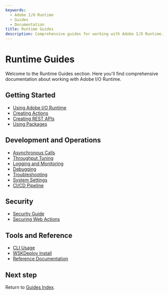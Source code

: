 ```yaml
---
keywords:
  - Adobe I/O Runtime
  - Guides
  - Documentation
title: Runtime Guides
description: Comprehensive guides for working with Adobe I/O Runtime.
---
```


# Runtime Guides

Welcome to the Runtime Guides section. Here you'll find comprehensive documentation about working with Adobe I/O Runtime.

## Getting Started

* [Using Adobe I/O Runtime](using-runtime.md)
* [Creating Actions](creating-actions.md)
* [Creating REST APIs](creating-rest-apis.md)
* [Using Packages](using-packages.md)

## Development and Operations

* [Asynchronous Calls](asynchronous-calls.md)
* [Throughput Tuning](throughput-tuning.md)
* [Logging and Monitoring](logging-monitoring.md)
* [Debugging](debugging.md)
* [Troubleshooting](troubleshooting.md)
* [System Settings](system-settings.md)
* [CI/CD Pipeline](ci-cd-pipeline.md)

## Security

* [Security Guide](security-general.md)
* [Securing Web Actions](securing-web-actions.md)

## Tools and Reference

* [CLI Usage](tools/cli-install.md)
* [WSKDeploy Install](tools/wskdeploy_install.md)
* [Reference Documentation](reference_docs/index.md)

## Next step

Return to [Guides Index](../index.md). 
